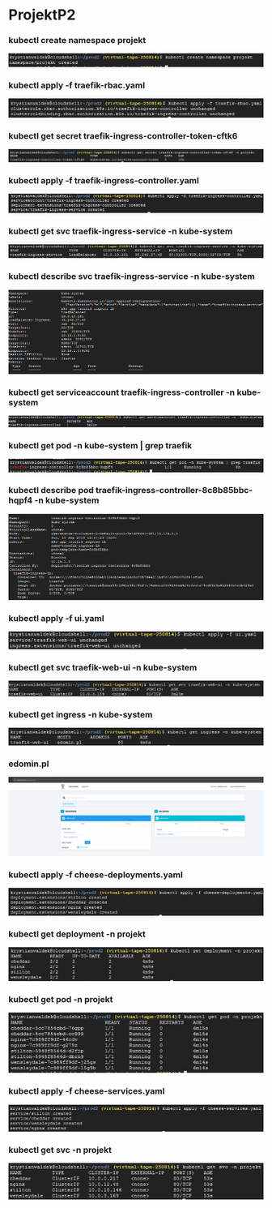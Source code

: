 # ProjektP2

<h3>kubectl create namespace projekt</h3>

![Diagram](https://github.com/en696/ProjektP2/blob/master/obrazki/namespaces-projekt.jpg)

<h3>kubectl apply -f traefik-rbac.yaml</h3>

![Diagram](https://github.com/en696/ProjektP2/blob/master/obrazki/rbc.png)

<h3>kubectl get secret traefik-ingress-controller-token-cftk6</h3>

![Diagram](https://github.com/en696/ProjektP2/blob/master/obrazki/traefik-ingress-controller-token-cftk6.png)

<h3>kubectl apply -f traefik-ingress-controller.yaml</h3>

![Diagram](https://github.com/en696/ProjektP2/blob/master/obrazki/traefik-ingress-controller.png)

<h3>kubectl get svc traefik-ingress-service -n kube-system</h3>

![Diagram](https://github.com/en696/ProjektP2/blob/master/obrazki/get_svc_traefik-ingress-service.png)

<h3>kubectl describe svc traefik-ingress-service -n kube-system</h3>

![Diagram](https://github.com/en696/ProjektP2/blob/master/obrazki/describe-svc-traefik-ingres-controler.png)

<h3>kubectl get serviceaccount traefik-ingress-controller -n  kube-system</h3>

![Diagram](https://github.com/en696/ProjektP2/blob/master/obrazki/serviceaccount-traefik-ingress-controller.png)

<h3>kubectl get pod -n kube-system | grep traefik</h3>

![Diagram](https://github.com/en696/ProjektP2/blob/master/obrazki/grep-traefik.png)

<h3>kubectl describe  pod  traefik-ingress-controller-8c8b85bbc-hqpf4 -n kube-system</h3>

![Diagram](https://github.com/en696/ProjektP2/blob/master/obrazki/traefik-ingress-controller-8c8b85bbc-hqpf4.png)

<h3>kubectl apply -f ui.yaml</h3>

![Diagram](https://github.com/en696/ProjektP2/blob/master/obrazki/ui.yaml.png)

<h3>kubectl get svc traefik-web-ui -n kube-system</h3>

![Diagram](https://github.com/en696/ProjektP2/blob/master/obrazki/traefik-web-ui.png)

<h3>kubectl get ingress -n kube-system</h3>

![Diagram](https://github.com/en696/ProjektP2/blob/master/obrazki/get-ingress.png)

<h3>edomin.pl</h3>

![Diagram](https://github.com/en696/ProjektP2/blob/master/obrazki/edomin.pl.png)

<h3>kubectl apply -f cheese-deployments.yaml</h3>

![Diagram](https://github.com/en696/ProjektP2/blob/master/obrazki/cheese-deployments.yaml.png)

<h3>kubectl get deployment -n projekt</h3>

![Diagram](https://github.com/en696/ProjektP2/blob/master/obrazki/getdeployment.png)

<h3>kubectl get pod -n projekt</h3>

![Diagram](https://github.com/en696/ProjektP2/blob/master/obrazki/getpodnprojekt.png)

<h3>kubectl apply -f cheese-services.yaml</h3>

![Diagram](https://github.com/en696/ProjektP2/blob/master/obrazki/fcheese-services.yaml.png)

<h3>kubectl get svc -n projekt</h3>

![Diagram](https://github.com/en696/ProjektP2/blob/master/obrazki/getsvcnprojekt.png)
